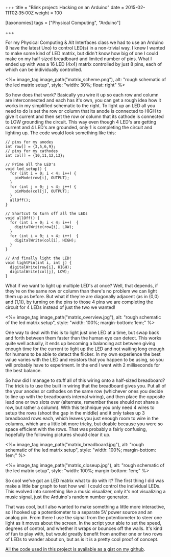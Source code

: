 +++
title = "Blink project: Hacking on an Arduino"
date = 2015-02-11T02:35:00Z
weight = 100

[taxonomies]
tags = ["Physical Computing", "Arduino"]

+++

For my Physical Computing &amp; Alt Interfaces class we had to use an Arduino (I have the latest Uno) to control LED(s) in a non-trivial way. I knew I wanted to make some kind of LED matrix, but didn't know how big of one I could make on my half sized breadboard and limited number of pins. What I ended up with was a 16 LED (4x4) matrix controlled by just 8 pins, each of which can be individually controlled.

<!-- more -->

<%= image_tag image_path("matrix_scheme.png"), alt: "rough schematic of the led matrix setup", style: "width: 30%; float: right" %>

So how does that work? Basically you wire it up so each row and column are interconnected and each has it's own, you can get a rough idea how it works in my simplified schematic to the right. To light up an LED all you need to do is set the row or column that its anode is connected to HIGH to give it current and then set the row or column that its cathode is connected to LOW grounding the circuit. This way even though 4 LED's are getting current and 4 LED's are grounded, only 1 is completing the circuit and lighting up. The code would look something like this:


~~~
// pins for my anodes
int row[] = {3,5,6,9};
// pins for my cathodes
int col[] = {10,11,12,13};

// Prime all the LED's
void led_setup() {
  for (int i = 0; i < 4; i++) {
    pinMode(row[i], OUTPUT);
  }
  for (int j = 0; j < 4; j++) {
    pinMode(col[j], OUTPUT);
  }
  allOff();
}

// Shortcut to turn off all the LEDs
void allOff() {
  for (int i = 0; i < 4; i++)  {
    digitalWrite(row[i], LOW);
  }
  for (int i = 0; i < 4; i++)  {
    digitalWrite(col[i], HIGH);
  }
}

// And finally light the LED!
void lightPin(int i, int j) {
  digitalWrite(row[i], HIGH);
  digitalWrite(col[j], LOW);
}
~~~

What if we want to light up multiple LED's at once? Well, that depends, if they're on the same row or column than there's no problem we can light them up as before. But what if they're are diagonally adjacent (as in (0,0) and (1,1)), by turning on the pins to those 4 pins we are completing the circuit for 4 LEDs instead of just the two we wanted!

<%= image_tag image_path("matrix_overview.jpg"), alt: "rough schematic of the led matrix setup", style: "width: 100%; margin-bottom: 1em;" %>

One way to deal with this is to light just one LED at a time, but swap back and forth between them faster than the human eye can detect. This works quite well actually, it ends up becoming a balancing act between giving enough time for the current to light up the LED and not waiting long enough for humans to be able to detect the flicker. In my own experience the best value varies with the LED and resistors that you happen to be using, so you will probably have to experiment. In the end I went with 2 milliseconds for the best balance.

So how did I manage to stuff all of this wiring onto a half-sized breadboard? The trick is to use the built in wiring that the breadboard gives you. Put all of the your anodes or cathodes on the same row (whichever ones you decide to line up with the breadboards internal wiring), and then place the opposite lead one or two slots over (alternate, remember these should not share a row, but rather a column). With this technique you only need 4 wires to setup the rows (shoot the gap in the middle) and it only takes up 3 breadboard rows each, which leaves you just enough room to wire in the columns, which are a little bit more tricky, but doable because you were so space efficient with the rows. That was probably a fairly confusing, hopefully the following pictures should clear it up.

<%= image_tag image_path("matrix_breadboard.jpg"), alt: "rough schematic of the led matrix setup", style: "width: 100%; margin-bottom: 1em;" %>

<%= image_tag image_path("matrix_closeup.jpg"), alt: "rough schematic of the led matrix setup", style: "width: 100%; margin-bottom: 1em;" %>

So cool we've got an LED matrix what to do with it? The first thing I did was make a little bar graph to test how well I could control the individual LEDs. This evolved into something like a music visualizer, only it's not visualizing a music signal, just the Arduino's random number generator.

That was cool, but I also wanted to make something a little more interactive, so I hooked up a potentiometer to a separate 5V power source and an analog pin. From there I use the signal from the potentiometer to steer one light as it moves about the screen. In the script your able to set the speed, degrees of control, and whether it wraps or bounces off the walls. It's kind of fun to play with, but would greatly benefit from another one or two rows of LEDs to wander about on, but as is it is a pretty cool proof of concept.

[All the code used in this project is available as a gist on my github](https://gist.github.com/dropofwill/2596fab1d9236557d862).
